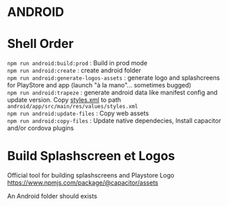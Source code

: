 # ANDROID

# Shell Order

`npm run android:build:prod` : Build in prod mode<br>
`npm run android:create` : create android folder<br>
`npm run android:generate-logos-assets` : generate logo and splashcreens for PlayStore and app (launch "à la mano"... sometimes bugged)<br>
`npm run android:trapeze` : generate android data like manifest config and update version. Copy [styles.xml](src/styles.xml) to path `android/app/src/main/res/values/styles.xml`<br>
`npm run android:update-files` : Copy web assets <br>
`npm run android:copy-files` : Update native dependecies, Install capacitor and/or cordova plugins<br>

# Build Splashscreen et Logos

Official tool for building splashscreens and Playstore Logo
https://www.npmjs.com/package/@capacitor/assets

An Android folder should exists
